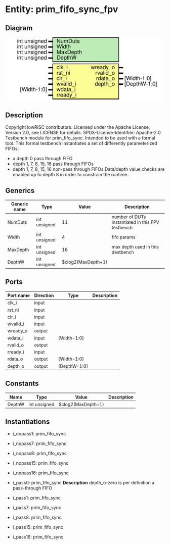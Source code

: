 # Entity: prim_fifo_sync_fpv

## Diagram

![Diagram](prim_fifo_sync_fpv.svg "Diagram")
## Description

Copyright lowRISC contributors.
 Licensed under the Apache License, Version 2.0, see LICENSE for details.
 SPDX-License-Identifier: Apache-2.0
 Testbench module for prim_fifo_sync.
 Intended to be used with a formal tool.
 This formal testbench instantiates a set of differently parameterized FIFOs:
  - a depth 0 pass through FIFO
  - depth 1, 7, 8, 15, 16 pass through FIFOs
  - depth 1, 7, 8, 15, 16 non-pass through FIFOs
 Data/depth value checks are enabled up to depth 8 in order to constrain the
 runtime.
 
## Generics

| Generic name | Type         | Value              | Description                                        |
| ------------ | ------------ | ------------------ | -------------------------------------------------- |
| NumDuts      | int unsigned | 11                 | number of DUTs instantiated in this FPV testbench  |
| Width        | int unsigned | 4                  | fifo params                                        |
| MaxDepth     | int unsigned | 16                 | max depth used in this destbench                   |
| DepthW       | int unsigned | $clog2(MaxDepth+1) |                                                    |
## Ports

| Port name | Direction | Type         | Description |
| --------- | --------- | ------------ | ----------- |
| clk_i     | input     |              |             |
| rst_ni    | input     |              |             |
| clr_i     | input     |              |             |
| wvalid_i  | input     |              |             |
| wready_o  | output    |              |             |
| wdata_i   | input     | [Width-1:0]  |             |
| rvalid_o  | output    |              |             |
| rready_i  | input     |              |             |
| rdata_o   | output    | [Width-1:0]  |             |
| depth_o   | output    | [DepthW-1:0] |             |
## Constants

| Name   | Type         | Value              | Description |
| ------ | ------------ | ------------------ | ----------- |
| DepthW | int unsigned | $clog2(MaxDepth+1) |             |
## Instantiations

- i_nopass1: prim_fifo_sync
- i_nopass7: prim_fifo_sync
- i_nopass8: prim_fifo_sync
- i_nopass15: prim_fifo_sync
- i_nopass16: prim_fifo_sync
- i_pass0: prim_fifo_sync
**Description**
depth_o-zero is per definition a pass-through FIFO

- i_pass1: prim_fifo_sync
- i_pass7: prim_fifo_sync
- i_pass8: prim_fifo_sync
- i_pass15: prim_fifo_sync
- i_pass16: prim_fifo_sync
